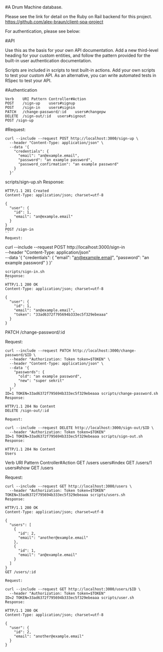 #A Drum Machine database.

Please see the link for detail on the Ruby on Rail backend for this project.
https://github.com/alex-braun/client-spa-project

For authentication, please see below:

#API

Use this as the basis for your own API documentation. Add a new third-level heading for your custom entities, and follow the pattern provided for the built-in user authentication documentation.

Scripts are included in scripts to test built-in actions. Add your own scripts to test your custom API. As an alternative, you can write automated tests in RSpec to test your API.

#Authentication
```
Verb	URI Pattern	Controller#Action
POST	/sign-up	users#signup
POST	/sign-in	users#signin
PATCH	/change-password/:id	users#changepw
DELETE	/sign-out/:id	users#signout
POST /sign-up
```
#Request:
```
curl --include --request POST http://localhost:3000/sign-up \
  --header "Content-Type: application/json" \
  --data '{
    "credentials": {
      "email": "an@example.email",
      "password": "an example password",
      "password_confirmation": "an example password"
    }
  }'
```
scripts/sign-up.sh
Response:
```
HTTP/1.1 201 Created
Content-Type: application/json; charset=utf-8

{
  "user": {
    "id": 1,
    "email": "an@example.email"
  }
}
POST /sign-in
``
Request:
```
curl --include --request POST http://localhost:3000/sign-in \
  --header "Content-Type: application/json" \
  --data '{
    "credentials": {
      "email": "an@example.email",
      "password": "an example password"
    }
  }'
```
scripts/sign-in.sh
Response:
``
HTTP/1.1 200 OK
Content-Type: application/json; charset=utf-8

{
  "user": {
    "id": 1,
    "email": "an@example.email",
    "token": "33ad6372f795694b333ec5f329ebeaaa"
  }
}
```
PATCH /change-password/:id

Request:
```
curl --include --request PATCH http://localhost:3000/change-password/$ID \
  --header "Authorization: Token token=$TOKEN" \
  --header "Content-Type: application/json" \
  --data '{
    "passwords": {
      "old": "an example password",
      "new": "super sekrit"
    }
  }'
ID=1 TOKEN=33ad6372f795694b333ec5f329ebeaaa scripts/change-password.sh
Response:

HTTP/1.1 204 No Content
DELETE /sign-out/:id

Request:

curl --include --request DELETE http://localhost:3000/sign-out/$ID \
  --header "Authorization: Token token=$TOKEN"
ID=1 TOKEN=33ad6372f795694b333ec5f329ebeaaa scripts/sign-out.sh
Response:

HTTP/1.1 204 No Content
Users
```
Verb	URI Pattern	Controller#Action
GET	/users	users#index
GET	/users/1	users#show
GET /users

Request:
```
curl --include --request GET http://localhost:3000/users \
  --header "Authorization: Token token=$TOKEN"
TOKEN=33ad6372f795694b333ec5f329ebeaaa scripts/users.sh
Response:

HTTP/1.1 200 OK
Content-Type: application/json; charset=utf-8

{
  "users": [
    {
      "id": 2,
      "email": "another@example.email"
    },
    {
      "id": 1,
      "email": "an@example.email"
    }
  ]
}
GET /users/:id

Request:

curl --include --request GET http://localhost:3000/users/$ID \
  --header "Authorization: Token token=$TOKEN"
ID=2 TOKEN=33ad6372f795694b333ec5f329ebeaaa scripts/user.sh
Response:

HTTP/1.1 200 OK
Content-Type: application/json; charset=utf-8

{
  "user": {
    "id": 2,
    "email": "another@example.email"
  }
}
```
